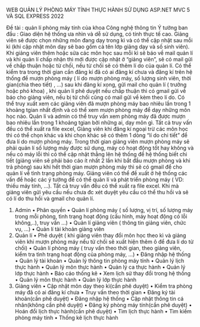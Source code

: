 WEB QUẢN LÝ PHÒNG MÁY TÍNH THỰC HÀNH
SỬ DỤNG ASP.NET MVC 5 VÀ SQL EXPRESS 2022


Đề tài : quản lí phòng máy tính của khoa Công nghệ thông tin
Ý tưởng ban đầu : Giao diện hệ thống ưa nhìn và dễ sử dụng, có tính thực tế cao. Giảng viên sẽ được chọn những môn đang dạy trong kì và có thể cập nhật sau mỗi kì (khi cập nhật môn dạy sẽ bao gồm cả tên lớp giảng dạy và số sinh viên). Khi giảng viên thêm hoặc sửa các môn học sau mỗi kì sẽ báo về mail quản lí và khi quản lí chấp nhận thì mới được cập nhật ở “giảng viên”, sẽ có mail gửi về chấp thuận hoặc từ chối, nếu từ chối sẽ có thêm lí do của quản lí. Có thể kiểm tra trong thời gian cần đăng kí đã có ai đăng kí chưa và đăng kí trên hệ thống để mượn phòng máy ( lí do mượn phòng máy, số lượng sinh viên, thời gian(chia theo tiết) , …) sau khi đăng kí xong, gửi mail cho quản lí ( trưởng hoặc phó khoa) , khi quản lí phê duyệt nếu chấp thuận thì có gmail gửi về báo cho giảng viên, nếu bị từ chối cũng có mail gửi về kèm theo lí do. Có thể truy xuất xem các giảng viên đã mượn phòng máy bao nhiêu lần trong 1 khoảng tgian nhất định và có thể xem mượn phòng máy để dạy những môn học nào. Quản lí và admin có thể truy vấn xem phòng máy đã được mượn bao nhiêu lần trong 1 khoảng tgian bởi những ai, dạy môn gì. Tất cả truy vấn đều có thể xuất ra file excel, Giảng viên khi đăng kí ngoại trừ các môn học thì có thể chọn khác và khi chọn khác sẽ có thêm 1 dòng “lí do chi tiết” để đưa lí do mượn phòng máy. Trong thời gian giảng viên mượn phòng máy sẽ phải quản lí số lượng máy được sử dụng, máy có hoạt động tốt hay không và nếu có máy lỗi thì có thể cập nhật thẳng lên hệ thống để hệ thống biết chi tiết (giảng viên sẽ phải báo cáo ít nhất 2 lần khi bắt đầu mượn phòng và khi trả phòng) sau khi hết thời gian mượn phòng máy thì sẽ có gmail để cho quản lí về tình trạng phòng máy. Giảng viên có thể đề xuất ở hệ thống các vấn đề hoặc các ý tưởng để có thể quản lí và phát triển phòng máy ( VD: thiếu máy tính, …). Tất cả truy vấn đều có thể xuất ra file excel. Khi mà giảng viên gửi yêu cầu nếu chưa đc xét duyệt yêu cầu có thể thu hồi và sẽ có lí do thu hồi và gmail cho quản lí.
1. Admin 
•	Phân quyền
•	Quản lí phòng máy ( số lượng, vị trí, số lượng máy trong mỗi phòng, tình trạng hoạt động (cấu hình, máy hoạt động có lỗi không,..), truy vấn …)
•	Quản lí giảng viên ( thông tin giảng viên, chức vụ, …)
•	Quản lí tài khoản giảng viên
2. Quản lí 
•	Phê duyệt ( khi giảng viên thay đổi môn học theo kì và giảng viên khi mượn phòng máy nếu từ chối sẽ xuất hiện thêm ô để đưa lí do từ chối)
•	Quản lí phòng máy ( truy vấn theo thời gian, theo giảng viên, kiểm tra tình trạng hoạt động của phòng máy, …)
•	Đăng nhập hệ thống
•	Quản lý tài khoản
•	Quản lý thông tin phòng máy tính
•	Quản lý lịch thực hành
•	Quản lý môn thực hành
•	Quản lý ca thực hành
•	Quản lý lớp thực hành
•	Báo cáo thống kê
•	Xem lịch sử thay đổi trong hệ thống
•	Quản lý môn thực hành
•	Quản lý lớp thực hành
3. Giảng viên
•	Cập nhật môn dạy theo kì(cần phê duyệt)
•	Kiểm tra phòng máy đã có ai đăng kí chưa
•	Truy vấn theo thời gian
•	Đăng ký tài khoản(cần phê duyệt)
•	Đăng nhập hệ thống
•	Cập nhật thông tin cá nhân(không cần phê duyệt)
•	Đăng ký phòng máy tính(cần phê duyệt)
•	Hoán đổi lịch thực hành(cần phê duyệt)
•	Tìm lịch thực hành
•	Tìm kiếm phòng máy tính
•	Thống kê lịch thực hành 
